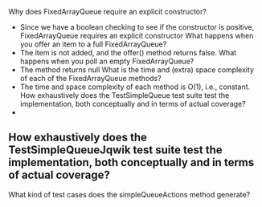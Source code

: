 Why does FixedArrayQueue require an explicit constructor?
- Since we have a boolean checking to see if the constructor is positive, FixedArrayQueue requires an explicit constructor
What happens when you offer an item to a full FixedArrayQueue?
- The item is not added, and the offer() method returns false.
What happens when you poll an empty FixedArrayQueue?
- The method returns null
What is the time and (extra) space complexity of each of the FixedArrayQueue methods?
- The time and space complexity of each method is O(1), i.e., constant. 
How exhaustively does the TestSimpleQueue test suite test the implementation, both conceptually and in terms of actual coverage?
- 
How exhaustively does the TestSimpleQueueJqwik test suite test the implementation, both conceptually and in terms of actual coverage?
-
What kind of test cases does the simpleQueueActions method generate?
